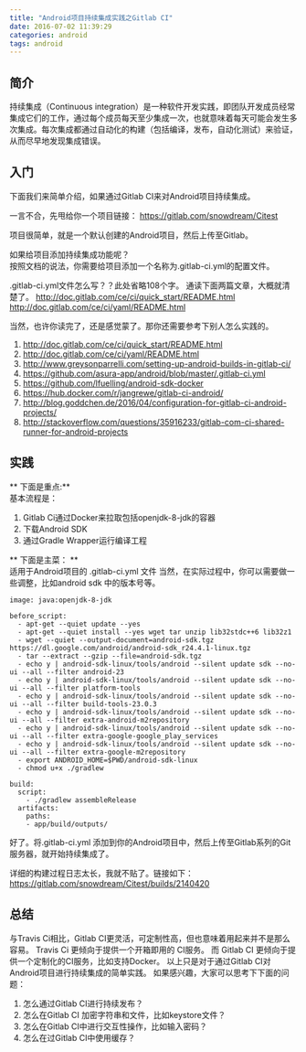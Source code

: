 ```yaml
---
title: "Android项目持续集成实践之Gitlab CI"
date: 2016-07-02 11:39:29
categories: android
tags: android
---
```


## 简介
持续集成（Continuous integration）是一种软件开发实践，即团队开发成员经常集成它们的工作，通过每个成员每天至少集成一次，也就意味着每天可能会发生多次集成。每次集成都通过自动化的构建（包括编译，发布，自动化测试）来验证，从而尽早地发现集成错误。

## 入门

下面我们来简单介绍，如果通过Gitlab CI来对Android项目持续集成。

一言不合，先甩给你一个项目链接：
https://gitlab.com/snowdream/Citest

项目很简单，就是一个默认创建的Android项目，然后上传至Gitlab。

如果给项目添加持续集成功能呢？    
按照文档的说法，你需要给项目添加一个名称为.gitlab-ci.yml的配置文件。

.gitlab-ci.yml文件怎么写？？此处省略108个字。
通读下面两篇文章，大概就清楚了。
http://doc.gitlab.com/ce/ci/quick_start/README.html
http://doc.gitlab.com/ce/ci/yaml/README.html

当然，也许你读完了，还是感觉蒙了。那你还需要参考下别人怎么实践的。
1. http://doc.gitlab.com/ce/ci/quick_start/README.html
1. http://doc.gitlab.com/ce/ci/yaml/README.html
1. http://www.greysonparrelli.com/setting-up-android-builds-in-gitlab-ci/
1. https://github.com/asura-app/android/blob/master/.gitlab-ci.yml
1. https://github.com/lfuelling/android-sdk-docker
1. https://hub.docker.com/r/jangrewe/gitlab-ci-android/
1. http://blog.goddchen.de/2016/04/configuration-for-gitlab-ci-android-projects/
1. http://stackoverflow.com/questions/35916233/gitlab-com-ci-shared-runner-for-android-projects

## 实践
** 下面是重点:**   
基本流程是：
1. Gitlab Ci通过Docker来拉取包括openjdk-8-jdk的容器
1. 下载Android SDK
1. 通过Gradle Wrapper运行编译工程

** 下面是主菜： **  
适用于Android项目的 .gitlab-ci.yml 文件
当然，在实际过程中，你可以需要做一些调整，比如android sdk 中的版本号等。
```shell
image: java:openjdk-8-jdk
 
before_script:
  - apt-get --quiet update --yes
  - apt-get --quiet install --yes wget tar unzip lib32stdc++6 lib32z1
  - wget --quiet --output-document=android-sdk.tgz https://dl.google.com/android/android-sdk_r24.4.1-linux.tgz
  - tar --extract --gzip --file=android-sdk.tgz
  - echo y | android-sdk-linux/tools/android --silent update sdk --no-ui --all --filter android-23
  - echo y | android-sdk-linux/tools/android --silent update sdk --no-ui --all --filter platform-tools
  - echo y | android-sdk-linux/tools/android --silent update sdk --no-ui --all --filter build-tools-23.0.3
  - echo y | android-sdk-linux/tools/android --silent update sdk --no-ui --all --filter extra-android-m2repository
  - echo y | android-sdk-linux/tools/android --silent update sdk --no-ui --all --filter extra-google-google_play_services
  - echo y | android-sdk-linux/tools/android --silent update sdk --no-ui --all --filter extra-google-m2repository
  - export ANDROID_HOME=$PWD/android-sdk-linux
  - chmod u+x ./gradlew
 
build:
  script:
    - ./gradlew assembleRelease
  artifacts:
    paths:
    - app/build/outputs/
```

好了。将.gitlab-ci.yml 添加到你的Android项目中，然后上传至Gitlab系列的Git服务器，就开始持续集成了。

详细的构建过程日志太长，我就不贴了。链接如下：
https://gitlab.com/snowdream/Citest/builds/2140420

## 总结
与Travis Ci相比，Gitlab CI更灵活，可定制性高，但也意味着用起来并不是那么容易。
Travis Ci 更倾向于提供一个开箱即用的 CI服务。
而 Gitlab CI 更倾向于提供一个定制化的CI服务，比如支持Docker。
以上只是对于通过Gitlab CI对Android项目进行持续集成的简单实践。
如果感兴趣，大家可以思考下下面的问题：
1. 怎么通过Gitlab CI进行持续发布？
1. 怎么在Gitlab CI 加密字符串和文件，比如keystore文件？
1. 怎么在Gitlab CI中进行交互性操作，比如输入密码？
1. 怎么在过Gitlab CI中使用缓存？

